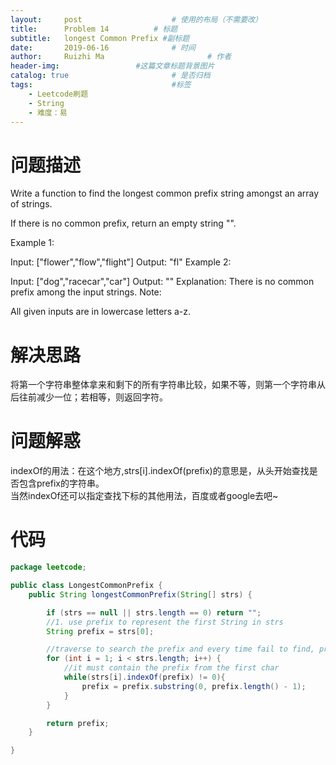 ```yaml
---
layout:     post   				    # 使用的布局（不需要改）
title:      Problem	14 			# 标题 
subtitle:   longest Common Prefix #副标题
date:       2019-06-16				# 时间
author:     Ruizhi Ma 						# 作者
header-img:              	#这篇文章标题背景图片
catalog: true 						# 是否归档
tags:								#标签
    - Leetcode刷题
    - String
    - 难度：易
---
```

# 问题描述
Write a function to find the longest common prefix string amongst an array of strings.

If there is no common prefix, return an empty string "".

Example 1:

Input: ["flower","flow","flight"]
Output: "fl"
Example 2:

Input: ["dog","racecar","car"]
Output: ""
Explanation: There is no common prefix among the input strings.
Note:

All given inputs are in lowercase letters a-z.

# 解决思路
将第一个字符串整体拿来和剩下的所有字符串比较，如果不等，则第一个字符串从后往前减少一位；若相等，则返回字符。

# 问题解惑
indexOf的用法：在这个地方,strs[i].indexOf(prefix)的意思是，从头开始查找是否包含prefix的字符串。  
当然indexOf还可以指定查找下标的其他用法，百度或者google去吧~


# 代码
```java
package leetcode;

public class LongestCommonPrefix {
    public String longestCommonPrefix(String[] strs) {

        if (strs == null || strs.length == 0) return "";
        //1. use prefix to represent the first String in strs
        String prefix = strs[0];

        //traverse to search the prefix and every time fail to find, prefix should decrease a char from the end
        for (int i = 1; i < strs.length; i++) {
            //it must contain the prefix from the first char
            while(strs[i].indexOf(prefix) != 0){
                prefix = prefix.substring(0, prefix.length() - 1);
            }
        }

        return prefix;
    }

}

```